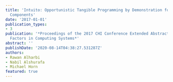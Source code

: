 ```yaml
---
title: 'Intuito: Opportunistic Tangible Programming by Demonstration for Physical
  Components'
date: '2017-01-01'
publication_types:
- 3
publication: '*Proceedings of the 2017 CHI Conference Extended Abstracts on Human
  Factors in Computing Systems*'
abstract: ''
publishDate: '2020-08-14T04:38:27.531287Z'
authors:
- Rawan Alharbi
- Nabil Alshurafa
- Michael Horn
featured: true
---
```

